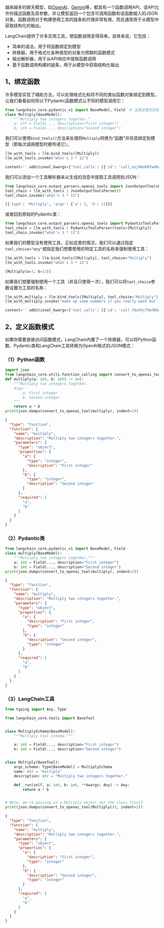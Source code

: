 越来越多的聊天模型，如[OpenAI](https://platform.openai.com/docs/guides/function-calling)、[Gemini](https://cloud.google.com/vertex-ai/generative-ai/docs/multimodal/function-calling)等，都具有一个函数调用API，该API允许你描述函数及其参数，并让模型返回一个包含可调用函数和该函数输入的JSON对象。函数调用对于构建使用工具的链条和代理非常有用，而且通常用于从模型中获取结构化的输出。

LangChain提供了许多实用工具，使函数调用变得简单。具体来说，它包括：
- 简单的语法，用于将函数绑定到模型
- 转换器，用于格式化各种类型的对象为预期的函数模式
- 输出解析器，用于从API响应中提取函数调用
- 基于函数调用构建的链条，用于从模型中获取结构化输出

## 1、绑定函数

许多模型实现了辅助方法，可以处理格式化和将不同的类似函数对象绑定到模型。让我们看看如何将以下Pydantic函数模式让不同的模型调用它：

```python
from langchain_core.pydantic_v1 import BaseModel, Field  # 注意这里的文档字符串非常关键，因为它们将随类名一起传递给模型
class Multiply(BaseModel):
    """Multiply two integers together."
    a: int = Field(..., description="First integer")
    b: int = Field(..., description="Second integer")
```

我们可以使用`bind_tools()`方法来处理将`Multiply`转换为“函数”并将其绑定到模型（即每次调用模型时都传递它）。

```python
llm_with_tools = llm.bind_tools([Multiply])
llm_with_tools.invoke("what's 3 * 12")
```

```python
content='' additional_kwargs={'tool_calls': [{'id': 'call_ezjHboERfwXKwLiRh2VkYU8z', 'function': {'arguments': '{"a":3,"b":12}', 'name': 'Multiply'}, 'type': 'function'}]} response_metadata={'token_usage': {'completion_tokens': 18, 'prompt_tokens': 62, 'total_tokens': 80}, 'model_name': 'gpt-3.5-turbo', 'system_fingerprint': 'fp_3bc1b5746c', 'finish_reason': 'tool_calls', 'logprobs': None}
```

我们可以添加一个工具解析器来从生成的消息中提取工具调用到JSON：

```python
from langchain_core.output_parsers.openai_tools import JsonOutputToolsParser
tool_chain = llm_with_tools | JsonOutputToolsParser()
tool_chain.invoke("what's 3 * 12")
```

```python
[{'type': 'Multiply', 'args': {'a': 3, 'b': 12}}]
```

或者回到原始的Pydantic类：

```python
from langchain_core.output_parsers.openai_tools import PydanticToolsParser
tool_chain = llm_with_tools | PydanticToolsParser(tools=[Multiply])
tool_chain.invoke("what's 3 * 12")
```

如果我们的模型没有使用工具，正如这里的情况，我们可以通过指定`tool_choice="any"`或指定我们想要使用的特定工具的名称来强制使用工具：

```python
llm_with_tools = llm.bind_tools([Multiply], tool_choice="Multiply")
llm_with_tools.invoke("what's 3 * 12")
```

```python
[Multiply(a=3, b=12)]
```

如果我们想要强制使用一个工具（并且只使用一次），我们可以将`tool_choice`参数设置为工具的名称：

```python
llm_with_multiply = llm.bind_tools([Multiply], tool_choice="Multiply")
llm_with_multiply.invoke("make up some numbers if you really want but I'm not forcing you")
```

```python
content='' additional_kwargs={'tool_calls': [{'id': 'call_fAx5hj7Vm7W3woO4p6Ux57Ej', 'function': {'arguments': '{"a":5,"b":7}', 'name': 'Multiply'}, 'type': 'function'}]} response_metadata={'token_usage': {'completion_tokens': 9, 'prompt_tokens': 78, 'total_tokens': 87}, 'model_name': 'gpt-3.5-turbo', 'system_fingerprint': 'fp_3bc1b5746c', 'finish_reason': 'stop', 'logprobs': None}
```

## 2、定义函数模式

如果你需要直接访问函数模式，LangChain内置了一个转换器，可以将Python函数、Pydantic类和LangChain工具转换为OpenAI格式的JSON模式：

### （1）Python函数

```python
import json
from langchain_core.utils.function_calling import convert_to_openai_tool
def multiply(a: int, b: int) -> int:
    """Multiply two integers together.
    Args:
        a: First integer
        b: Second integer
    """
    return a * b
print(json.dumps(convert_to_openai_tool(multiply), indent=2))
```

```json
{
  "type": "function",
  "function": {
    "name": "multiply",
    "description": "Multiply two integers together.",
    "parameters": {
      "type": "object",
      "properties": {
        "a": {
          "type": "integer",
          "description": "First integer"
        },
        "b": {
          "type": "integer",
          "description": "Second integer"
        }
      },
      "required": [
        "a",
        "b"
      ]
    }
  }
}
```

### （2）Pydantic类

```python
from langchain_core.pydantic_v1 import BaseModel, Field
class multiply(BaseModel):
    """Multiply two integers together."""
    a: int = Field(..., description="First integer")
    b: int = Field(..., description="Second integer")
print(json.dumps(convert_to_openai_tool(multiply), indent=2))
```

```json
{
  "type": "function",
  "function": {
    "name": "multiply",
    "description": "Multiply two integers together.",
    "parameters": {
      "type": "object",
      "properties": {
        "a": {
          "description": "First integer",
          "type": "integer"
        },
        "b": {
          "description": "Second integer",
          "type": "integer"
        }
      },
      "required": [
        "a",
        "b"
      ]
    }
  }
}
```

### （3）LangChain工具

```python
from typing import Any, Type

from langchain_core.tools import BaseTool


class MultiplySchema(BaseModel):
    """Multiply tool schema."""

    a: int = Field(..., description="First integer")
    b: int = Field(..., description="Second integer")


class Multiply(BaseTool):
    args_schema: Type[BaseModel] = MultiplySchema
    name: str = "multiply"
    description: str = "Multiply two integers together."

    def _run(self, a: int, b: int, **kwargs: Any) -> Any:
        return a * b


# Note: we're passing in a Multiply object not the class itself.
print(json.dumps(convert_to_openai_tool(Multiply()), indent=2))
```

```json
{
  "type": "function",
  "function": {
    "name": "multiply",
    "description": "Multiply two integers together.",
    "parameters": {
      "type": "object",
      "properties": {
        "a": {
          "description": "First integer",
          "type": "integer"
        },
        "b": {
          "description": "Second integer",
          "type": "integer"
        }
      },
      "required": [
        "a",
        "b"
      ]
    }
  }
}
```